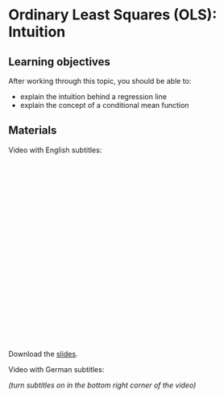 # Ordinary Least Squares (OLS): Intuition

## Learning objectives

After working through this topic, you should be able to:

- explain the intuition behind a regression line
- explain the concept of a conditional mean function

## Materials

Video with English subtitles:

<iframe
  src=""
  width="640"
  height="360"
  frameborder="0"
  allowfullscreen
></iframe>

Download the [slides](stats_bivariate-ols_intuition.pdf).

Video with German subtitles:

*(turn subtitles on in the bottom right corner of the video)*

<iframe
  src=""
  width="640"
  height="360"
  frameborder="0"
  allowfullscreen
></iframe>
